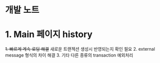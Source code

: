 개발 노트
=======
# 1. Main 페이지 history
  ~~1. 빠르게 계속 로딩 해결~~ 새로운 트랜젝션 생성시 반영되는지 확인 필요
  2. external message 형식의 차이 해결
  3. 기타 다른 종류의 transaction 예외처리